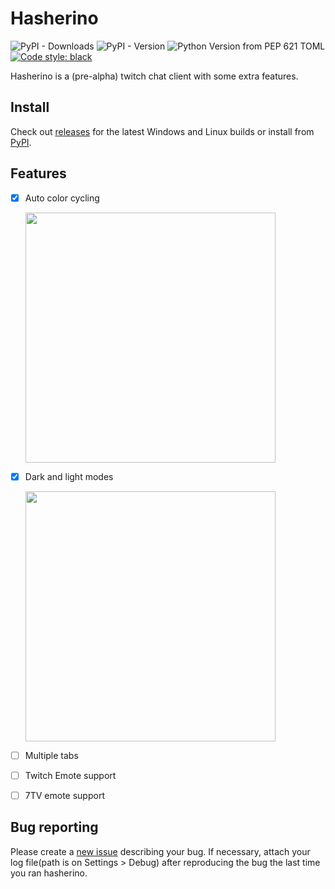 # Hasherino
![PyPI - Downloads](https://img.shields.io/pypi/dm/hasherino)
<img alt="PyPI - Version" src="https://img.shields.io/pypi/v/hasherino">
<img alt="Python Version from PEP 621 TOML" src="https://img.shields.io/python/required-version-toml?tomlFilePath=https%3A%2F%2Fraw.githubusercontent.com%2FHashy-Software%2Fhasherino%2Fmain%2Fpyproject.toml">
<a href="https://github.com/psf/black"><img alt="Code style: black" src="https://img.shields.io/badge/code%20style-black-000000.svg"></a>

Hasherino is a (pre-alpha) twitch chat client with some extra features.

## Install
Check out [releases](https://github.com/Hashy-Software/hasherino/releases) for the latest Windows and Linux builds or install from [PyPI](https://pypi.org/project/hasherino/). 

## Features 

* [X] Auto color cycling

  <img src="https://github.com/Hashy-Software/hasherino/assets/38195951/90fa6cf8-44a3-43b5-97c3-ccfd0df098a0" width="400"/>

* [X] Dark and light modes

  <img src="https://github.com/Hashy-Software/hasherino/assets/38195951/fe714eda-f699-47a7-9636-7181d0767437" width="400"/>

* [ ] Multiple tabs
* [ ] Twitch Emote support
* [ ] 7TV emote support

## Bug reporting
Please create a [new issue](https://github.com/Hashy-Software/hasherino/issues/new) describing your bug. If necessary, attach your log file(path is on Settings > Debug) after reproducing the bug the last time you ran hasherino.
